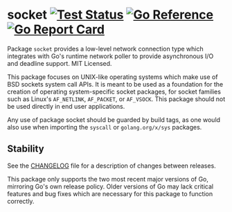 # socket [![Test Status](https/github.com/mdlayher/socket/workflows/Test/badge.svg)](https/github.com/mdlayher/socket/actions) [![Go Reference](https/pkg.go.dev/badge/github.com/mdlayher/socket.svg)](https/pkg.go.dev/github.com/mdlayher/socket) [![Go Report Card](https/goreportcard.com/badge/github.com/mdlayher/socket)](https/goreportcard.com/report/github.com/mdlayher/socket)

Package `socket` provides a low-level network connection type which integrates
with Go's runtime network poller to provide asynchronous I/O and deadline
support. MIT Licensed.

This package focuses on UNIX-like operating systems which make use of BSD
sockets system call APIs. It is meant to be used as a foundation for the
creation of operating system-specific socket packages, for socket families such
as Linux's `AF_NETLINK`, `AF_PACKET`, or `AF_VSOCK`. This package should not be
used directly in end user applications.

Any use of package socket should be guarded by build tags, as one would also
use when importing the `syscall` or `golang.org/x/sys` packages.

## Stability

See the [CHANGELOG](./CHANGELOG.md) file for a description of changes between
releases.

This package only supports the two most recent major versions of Go, mirroring
Go's own release policy. Older versions of Go may lack critical features and bug
fixes which are necessary for this package to function correctly.
